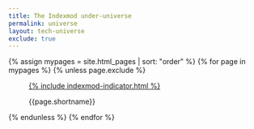 ```yaml
---
title: The Indexmod under-universe
permalink: universe
layout: tech-universe
exclude: true
---
```


<wrap>

{% assign mypages = site.html_pages | sort: "order" %}
{% for page in mypages %}
{% unless page.exclude %}
<figure>
<a href="{{ page.permalink | absolute_url }}">{% include indexmod-indicator.html %}</a>
<figcaption>
<p class="shortname">{{page.shortname}}</p></figcaption>
</figure>
{% endunless %}
{% endfor %}
</wrap>
